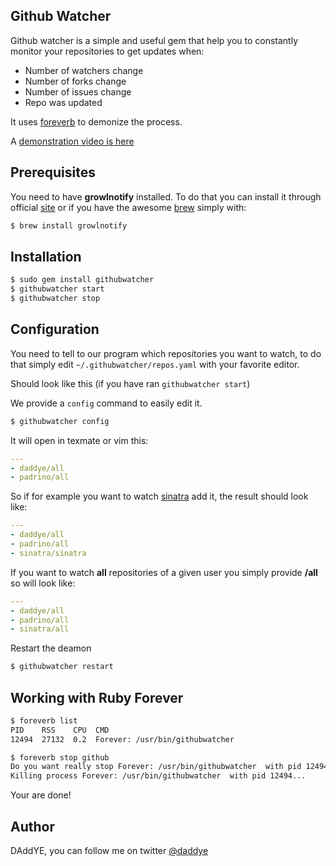 ## Github Watcher

Github watcher is a simple and useful gem that help you to constantly monitor your repositories to get updates when:

* Number of watchers change
* Number of forks change
* Number of issues change
* Repo was updated

It uses [foreverb](https://github.com/DAddYE/foreverb) to demonize the process.

A [demonstration video is here](http://www.daddye.it/post/7275490125/github-growl)

## Prerequisites

You need to have **growlnotify** installed. To do that you can install it through official [site](http://growl.info) or
if you have the awesome [brew](https://github.com/mxcl/homebrew) simply with:

``` sh
$ brew install growlnotify
```

## Installation

``` sh
$ sudo gem install githubwatcher
$ githubwatcher start
$ githubwatcher stop
```

## Configuration

You need to tell to our program which repositories you want to watch, to do that simply edit ```~/.githubwatcher/repos.yaml```
with your favorite editor.

Should look like this (if you have ran ```githubwatcher start```)

We provide a `config` command to easily edit it.

``` sh
$ githubwatcher config
```

It will open in texmate or vim this:

``` yaml
---
- daddye/all
- padrino/all
```

So if for example you want to watch [sinatra](https://github.com/sinatra/sinatra) add it, the result should look like:

``` yaml
---
- daddye/all
- padrino/all
- sinatra/sinatra
```

If you want to watch **all** repositories of a given user you simply provide **/all** so will look like:

``` yaml
---
- daddye/all
- padrino/all
- sinatra/all
```

Restart the deamon

``` sh
$ githubwatcher restart
```

## Working with Ruby Forever

``` sh
$ foreverb list
PID    RSS    CPU  CMD
12494  27132  0.2  Forever: /usr/bin/githubwatcher

$ foreverb stop github
Do you want really stop Forever: /usr/bin/githubwatcher  with pid 12494? y
Killing process Forever: /usr/bin/githubwatcher  with pid 12494...
```

Your are done!

## Author

DAddYE, you can follow me on twitter [@daddye](http://twitter.com/daddye)